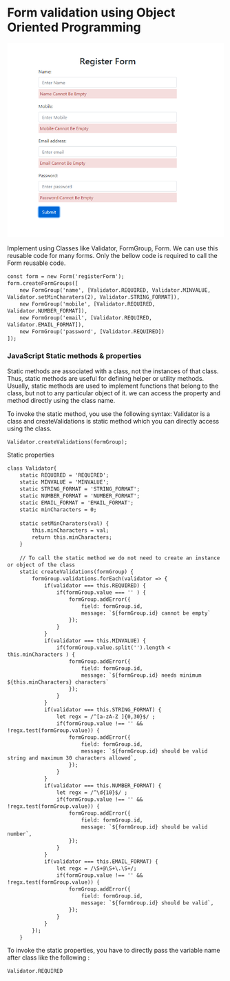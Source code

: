 # Form validation using Object Oriented Programming

![Registration-Form](form_validation.png)

Implement using Classes like Validator, FormGroup, Form. We can use this reusable code for many forms.
Only the bellow code is required to call the Form reusable code.

```
const form = new Form('registerForm');
form.createFormGroups([
    new FormGroup('name', [Validator.REQUIRED, Validator.MINVALUE, Validator.setMinCharaters(2), Validator.STRING_FORMAT]),
    new FormGroup('mobile', [Validator.REQUIRED, Validator.NUMBER_FORMAT]),
    new FormGroup('email', [Validator.REQUIRED, Validator.EMAIL_FORMAT]),
    new FormGroup('password', [Validator.REQUIRED])
]);
```

###  JavaScript Static methods & properties
Static methods are associated with a class, not the instances of that class. Thus, static methods are useful for defining helper or utility methods.
Usually, static methods are used to implement functions that belong to the class, but not to any particular object of it.
we can access the property and method directly using the class name.


To invoke the static method, you use the following syntax:
Validator is a class and createValidations is static method which you can directly access using the class.
```
Validator.createValidations(formGroup);
```

Static properties
```
class Validator{
    static REQUIRED = 'REQUIRED';
    static MINVALUE = 'MINVALUE';    
    static STRING_FORMAT = 'STRING_FORMAT';
    static NUMBER_FORMAT = 'NUMBER_FORMAT'; 
    static EMAIL_FORMAT = 'EMAIL_FORMAT';
    static minCharacters = 0;

    static setMinCharaters(val) {
        this.minCharacters = val;
        return this.minCharacters;
    }

    // To call the static method we do not need to create an instance or object of the class
    static createValidations(formGroup) {
        formGroup.validations.forEach(validator => {
            if(validator === this.REQUIRED) {
                if(formGroup.value === '' ) {
                    formGroup.addError({
                        field: formGroup.id,
                        message: `${formGroup.id} cannot be empty`
                    });
                }                
            }
            if(validator === this.MINVALUE) {
                if(formGroup.value.split('').length < this.minCharacters ) {
                    formGroup.addError({
                        field: formGroup.id,
                        message: `${formGroup.id} needs minimum ${this.minCharacters} characters`
                    });
                }                
            }
            if(validator === this.STRING_FORMAT) {
                let regx = /^[a-zA-Z ]{0,30}$/ ;
                if(formGroup.value !== '' && !regx.test(formGroup.value)) {
                    formGroup.addError({
                        field: formGroup.id,
                        message: `${formGroup.id} should be valid string and maximum 30 characters allowed`,
                    });
                }
            }
            if(validator === this.NUMBER_FORMAT) {
                let regx = /^\d{10}$/ ;
                if(formGroup.value !== '' && !regx.test(formGroup.value)) {
                    formGroup.addError({
                        field: formGroup.id,
                        message: `${formGroup.id} should be valid number`,
                    });
                }
            }
            if(validator === this.EMAIL_FORMAT) {
                let regx = /\S+@\S+\.\S+/;
                if(formGroup.value !== '' && !regx.test(formGroup.value)) {
                    formGroup.addError({
                        field: formGroup.id,
                        message: `${formGroup.id} should be valid`,
                    });
                }
            }
        });        
    }

```
To invoke the static properties, you have to directly pass the variable name after class like the following :
```
Validator.REQUIRED
```
